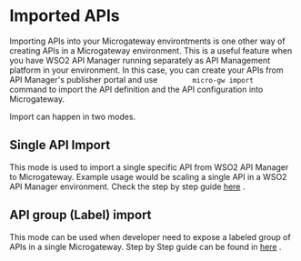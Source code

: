 # Imported APIs

Importing APIs into your Microgateway environtments is one other way of creating APIs in a Microgateway environment. This is a useful feature when you have WSO2 API Manager running separately as API Management platform in your environment. In this case, you can create your APIs from API Manager's publisher portal and use `         micro-gw import        ` command to import the API definition and the API configuration into Microgateway.

Import can happen in two modes.

## Single API Import

This mode is used to import a single specific API from WSO2 API Manager to Microgateway. Example usage would be scaling a single API in a WSO2 API Manager environment. Check the step by step guide [here]({{base_path}}/how-tos/adding-apis/importing-a-single-api-from-wso2-api-manager/) .

## API group (Label) import

This mode can be used when developer need to expose a labeled group of APIs in a single Microgateway. Step by Step guide can be found in [here]({{base_path}}/how-tos/adding-apis/importing-a-group-of-apis-from-wso2-api-manager/) .
